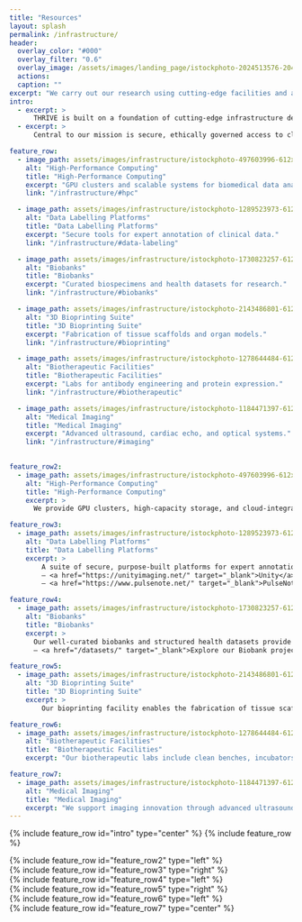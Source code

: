 ```yaml
---
title: "Resources"
layout: splash
permalink: /infrastructure/
header:
  overlay_color: "#000"
  overlay_filter: "0.6"
  overlay_image: /assets/images/landing_page/istockphoto-2024513576-2048x2048.jpg
  actions:
  caption: ""
excerpt: "We carry out our research using cutting-edge facilities and advanced resources that enable innovation in digital health, diagnostics, and therapeutics."
intro: 
  - excerpt: >
      THRIVE is built on a foundation of cutting-edge infrastructure designed to accelerate translational healthcare innovation. From high-performance computing and advanced medical imaging to bespoke data annotation platforms and biotherapeutic laboratories, our facilities empower interdisciplinary teams to move seamlessly from discovery to impact.
  - excerpt: >
      Central to our mission is secure, ethically governed access to clinical data and biobanking resources, enabling scalable, reproducible, and patient-centred research at regional, national, and global levels.

feature_row:
  - image_path: assets/images/infrastructure/istockphoto-497603996-612x612.jpg
    alt: "High-Performance Computing"
    title: "High-Performance Computing"
    excerpt: "GPU clusters and scalable systems for biomedical data analysis."
    link: "/infrastructure/#hpc"

  - image_path: assets/images/infrastructure/istockphoto-1289523973-612x612.jpg
    alt: "Data Labelling Platforms"
    title: "Data Labelling Platforms"
    excerpt: "Secure tools for expert annotation of clinical data."
    link: "/infrastructure/#data-labeling"

  - image_path: assets/images/infrastructure/istockphoto-1730823257-612x612.jpg
    alt: "Biobanks"
    title: "Biobanks"
    excerpt: "Curated biospecimens and health datasets for research."
    link: "/infrastructure/#biobanks"

  - image_path: assets/images/infrastructure/istockphoto-2143486801-612x612.jpg
    alt: "3D Bioprinting Suite"
    title: "3D Bioprinting Suite"
    excerpt: "Fabrication of tissue scaffolds and organ models."
    link: "/infrastructure/#bioprinting"

  - image_path: assets/images/infrastructure/istockphoto-1278644484-612x612.jpg
    alt: "Biotherapeutic Facilities"
    title: "Biotherapeutic Facilities"
    excerpt: "Labs for antibody engineering and protein expression."
    link: "/infrastructure/#biotherapeutic"

  - image_path: assets/images/infrastructure/istockphoto-1184471397-612x612.jpg
    alt: "Medical Imaging"
    title: "Medical Imaging"
    excerpt: "Advanced ultrasound, cardiac echo, and optical systems."
    link: "/infrastructure/#imaging"
    

feature_row2:
  - image_path: assets/images/infrastructure/istockphoto-497603996-612x612.jpg
    alt: "High-Performance Computing"
    title: "High-Performance Computing"
    excerpt: >
      We provide GPU clusters, high-capacity storage, and cloud-integrated systems for scalable biomedical data analysis and model training. These resources enable rapid AI model development, large-scale data processing, and secure handling of clinical datasets for translational healthcare research.

feature_row3:
  - image_path: assets/images/infrastructure/istockphoto-1289523973-612x612.jpg
    alt: "Data Labelling Platforms"
    title: "Data Labelling Platforms"
    excerpt: >
        A suite of secure, purpose-built platforms for expert annotation of clinical signals and images. These tools support collaborative workflows and integrate with both cloud and NAS environments.<br><br>
        – <a href="https://unityimaging.net/" target="_blank">Unity</a>: browser-based annotation of echocardiographic sequences<br>
        – <a href="https://www.pulsenote.net/" target="_blank">PulseNote</a>: multimodal annotation of biological signals such as ECG and EEG

feature_row4:
  - image_path: assets/images/infrastructure/istockphoto-1730823257-612x612.jpg
    alt: "Biobanks"
    title: "Biobanks"
    excerpt: >
      Our well-curated biobanks and structured health datasets provide researchers with ethically governed access to biospecimens, imaging, and linked clinical data.<br><br>
      – <a href="/datasets/" target="_blank">Explore our Biobank project</a>

feature_row5:
  - image_path: assets/images/infrastructure/istockphoto-2143486801-612x612.jpg
    alt: "3D Bioprinting Suite"
    title: "3D Bioprinting Suite"
    excerpt: >
        Our bioprinting facility enables the fabrication of tissue scaffolds and organ models to support regenerative medicine and therapeutic development. These technologies are used in conjunction with imaging and drug delivery platforms.

feature_row6:
  - image_path: assets/images/infrastructure/istockphoto-1278644484-612x612.jpg
    alt: "Biotherapeutic Facilities"
    title: "Biotherapeutic Facilities"
    excerpt: "Our biotherapeutic labs include clean benches, incubators, and protein purification systems to support advanced cell culture, antibody engineering, and therapeutic development."

feature_row7:
  - image_path: assets/images/infrastructure/istockphoto-1184471397-612x612.jpg
    alt: "Medical Imaging"
    title: "Medical Imaging"
    excerpt: "We support imaging innovation through advanced ultrasound, cardiac echo, and optical systems—integrated with AI-driven analytics for translational research."
---
```


{% include feature_row id="intro" type="center" %}
{% include feature_row %}

<div id="hpc">
  {% include feature_row id="feature_row2" type="left" %}
</div>

<div id="data-labeling">
  {% include feature_row id="feature_row3" type="right" %}
</div>

<div id="biobanks">
  {% include feature_row id="feature_row4" type="left" %}
</div>

<div id="bioprinting">
  {% include feature_row id="feature_row5" type="right" %}
</div>

<div id="biotherapeutic">
  {% include feature_row id="feature_row6" type="left" %}
</div>

<div id="imaging">
  {% include feature_row id="feature_row7" type="center" %}
</div>



